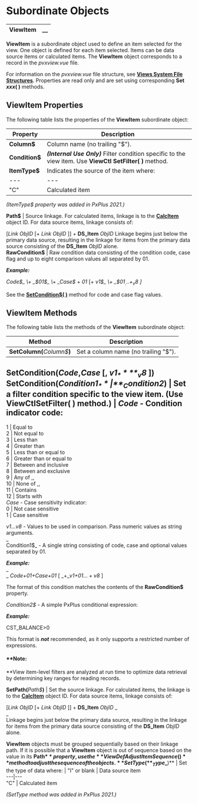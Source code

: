# Subordinate Objects

**ViewItem** |  **__**  
---|---  
  
**ViewItem** is a subordinate object used to define an item selected for the view. One object is defined for each item selected. Items can be data source items or calculated items. The **ViewItem** object corresponds to a record in the _pvxview.vue_ file.

For information on the _pvxview.vue_ file structure, see **[Views System File Structures](../Views%20System%20File%20Structures/Overview.htm#vue)**. Properties are read only and are set using corresponding **Set _xxx_( )** methods.

## ViewItem Properties

The following table lists the properties of the **ViewItem** subordinate object:

**Property** |  **Description**  
---|---  
**Column$** |  Column name (no trailing "$").  
**Condition$** |  **_(Internal Use Only)_** Filter condition specific to the view item. Use **ViewCtl SetFilter( )** method.  
**ItemType$** |  Indicates the source of the item where: |  "I" or blank |  Data source item  
---|---  
"C" |  Calculated item  
  
_(ItemType$ property was added in PxPlus 2021.)_  
  
**Path$** |  Source linkage. For calculated items, linkage is to the **[CalcItem](CalcItem.md)** object ID. For data source items, linkage consists of:  
  
[_Link ObjID_ [+ _Link ObjID_ ]] + **DS_Item**  _ObjID_ Linkage begins just below the primary data source, resulting in the linkage for items from the primary data source consisting of the **DS_Item** _ObjID_ alone.  
**RawCondition$** |  Raw condition data consisting of the condition code, case flag and up to eight comparison values all separated by $01$.  
  
**_Example:_**  
  
_Code$_ \+ _$01$_ \+ _Case$_ \+ _$01$_ [+ _v1$_ \+ _$01$_ ...+ _v8$ ]_  
  
See the **[SetCondition$( )](ViewItem.htm#setcondition)** method for code and case flag values.  
  
## ViewItem Methods

The following table lists the methods of the **ViewItem** subordinate object:

**Method** |  **Description**  
---|---  
**SetColumn(**_Column$_**)** |  Set a column name (no trailing "$").  
**SetCondition(**_Code_**,**_Case_ **[,**  _v1$_ ****_v8$_ **])  
SetCondition(**_Condition1$_ **|**  _Condition2$_**)** |  Set a filter condition specific to the view item. (Use **ViewCtlSetFilter( )** method.) |  _Code_ \- Condition indicator code:  
---  
1 |  Equal to <Value1>  
2 |  Not equal to <Value1>  
3 |  Less than <Value1>  
4 |  Greater than <Value1>  
5 |  Less than or equal to <Value1>  
6 |  Greater than or equal to <Value1>  
7 |  Between <Value1> and <Value2> inclusive  
8 |  Between <Value1> and <Value2> exclusive  
9 |  Any of <Value1>,<Value1>, <Value1>  
10 |  None of <Value1>,<Value1>, <Value1>  
11 |  Contains <Value1>  
12 |  Starts with <Value1>  
_Case_ \- Case sensitivity indicator:  
0 |  Not case sensitive  
1 |  Case sensitive  
  
_v1$...v8$_ \- Values to be used in comparison. Pass numeric values as string arguments.  
_  
Condition1$_ \- A single string consisting of code, case and optional values separated by $01$.  
  
**_Example:_**  
_  
_ _Code$+$01$+Case$+$01$_ [ _+__v1$+$01$...+v8$_ ]  
  
The format of this condition matches the contents of the **RawCondition$** property.

_Condition2$_ \- A simple PxPlus conditional expression:  
  
**_Example:_**  
  
CST_BALANCE>0   
  
This format is **_not_** recommended, as it only supports a restricted number of expressions.

#### **Note:   
**View item-level filters are analyzed at run time to optimize data retrieval by determining key ranges for reading records.  
  
**SetPath(**_Path$_**)** |  Set the source linkage. For calculated items, the linkage is to the **[CalcItem](CalcItem.md)** object ID. For data source items, linkage consists of:  
  
[_Link ObjID_ [+ _Link ObjID_ ]] + **DS_Item** _ObjID_ _  
_  
Linkage begins just below the primary data source, resulting in the linkage for items from the primary data source consisting of the **DS_Item**  _ObjID_ alone.  
  
**ViewItem** objects must be grouped sequentially based on their linkage path. If it is possible that a **ViewItem** object is out of sequence based on the value in its **Path$** property, use the **ViewDefAdjustItemSequence( )** method to adjust the sequence of the objects.  
**SetType(**_Type$_**)** |  Set the type of data where: |  "I" or blank |  Data source item  
---|---  
"C" |  Calculated item  
  
_(SetType method was added in PxPlus 2021.)_
